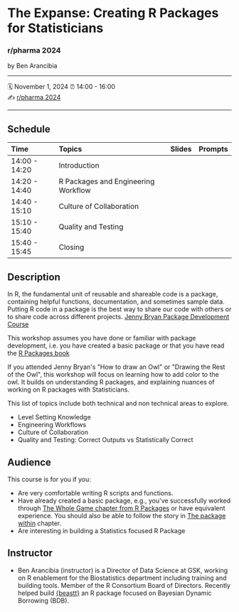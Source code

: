 # The Expanse: Creating R Packages for Statisticians


### r/pharma 2024

by Ben Arancibia

-----

:spiral_calendar: November 1, 2024
:alarm_clock:     14:00 - 16:00  
:writing_hand:    [r/pharma 2024]()


-----


## Schedule

| Time          | Topics         | Slides | Prompts |
| :------------ | :------------- | :------ | :------ |
| 14:00 - 14:20 | Introduction |
| 14:20 - 14:40 | R Packages and Engineering Workflow | | |
| 14:40 - 15:10 | Culture of Collaboration | | |
| 15:10 - 15:40 | Quality and Testing | | |
| 15:40 - 15:45 | Closing | | |


## Description

In R, the fundamental unit of reusable and shareable code is a package, containing helpful functions, documentation, and sometimes sample data.
Putting R code in a package is the best way to share our code with others or to share code across different projects. [Jenny Bryan Package Development Course](https://github.com/posit-conf-2024/pkg-dev)

This workshop assumes you have done or familiar with package development, i.e. you have created a basic package or that you have read the [R Packages book](https://r-pkgs.org)

If you attended Jenny Bryan's "How to draw an Owl" or "Drawing the Rest of the Owl", this workshop will focus on learning how to add color to the owl. It builds on understanding R packages, and explaining nuances of working on R packages with Statisticians.

This list of topics include both technical and non technical areas to explore.

- Level Setting Knowledge
- Engineering Workflows 
- Culture of Collaboration
- Quality and Testing: Correct Outputs vs Statistically Correct


## Audience

This course is for you if you:

-   Are very comfortable writing R scripts and functions.
-   Have already created a basic package, e.g., you've successfully worked through [The Whole Game chapter from R Packages](https://r-pkgs.org/whole-game.html) or have equivalent experience. You should also be able to follow the story in [The package within](https://r-pkgs.org/package-within.html) chapter.
-   Are interesting in building a Statistics focused R Package
  
## Instructor

* Ben Arancibia (instructor) is a Director of Data Science at GSK, working on R enablement for the Biostatistics department including training and building tools. Member of the R Consortium Board of Directors. Recently helped build [{beastt}](https://github.com/GSK-Biostatistics/beastt) an R package focused on Bayesian Dynamic Borrowing (BDB).
